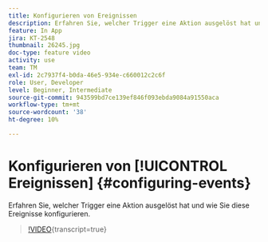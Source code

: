 ```yaml
---
title: Konfigurieren von Ereignissen
description: Erfahren Sie, welcher Trigger eine Aktion ausgelöst hat und wie Sie diese Ereignisse konfigurieren.
feature: In App
jira: KT-2548
thumbnail: 26245.jpg
doc-type: feature video
activity: use
team: TM
exl-id: 2c7937f4-b0da-46e5-934e-c660012c2c6f
role: User, Developer
level: Beginner, Intermediate
source-git-commit: 943599bd7ce139ef846f093ebda9084a91550aca
workflow-type: tm+mt
source-wordcount: '38'
ht-degree: 10%

---
```


# Konfigurieren von [!UICONTROL Ereignissen] {#configuring-events}

Erfahren Sie, welcher Trigger eine Aktion ausgelöst hat und wie Sie diese Ereignisse konfigurieren.

>[!VIDEO](https://video.tv.adobe.com/v/26245?learn=on){transcript=true}
